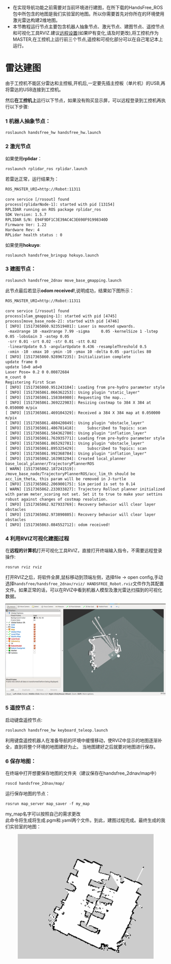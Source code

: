 * 在实现导航功能之前需要对当前环境进行建图，在所下载的HandsFree_ROS包中所包含的地图是我们实验室的地图。所以你需要首先对你所在的环境使用激光雷达构建2维地图。
* 本节教程运行节点主要包含机器人抽象节点、激光节点、建图节点、遥控节点和可视化工具RVIZ.建议[远程设置](/docs/Tutorial/1.2-First-Experiment.html#3-远程设置)(如果IP有变化,请及时更改),将工控机作为MASTER,在工控机上运行前三个节点,遥控和可视化部分可以在自己笔记本上运行。

# 雷达建图 #
由于工控机不能区分雷达和主控板,开机后,一定要先插主控板（单片机）的USB,再将雷达的USB连接到工控机。

然后**在工控机上**运行以下节点，如果没有购买显示屏，可以远程登录到工控机再执行以下步骤:

### 1 机器人抽象节点：

```
roslaunch handsfree_hw handsfree_hw.launch
```

### 2 激光节点  
如果使用**rplidar**：

```
roslaunch rplidar_ros rplidar.launch
```

若雷达正常，运行结果为：

```
ROS_MASTER_URI=http://Robot:11311

core service [/rosout] found
process[rplidarNode-1]: started with pid [13154]
RPLIDAR running on ROS package rplidar_ros
SDK Version: 1.5.7
RPLIDAR S/N: E94F9DF1C3E39AC4C3E698F91998340D
Firmware Ver: 1.22
Hardware Rev: 4
RPLidar health status : 0
```


如果使用**hokuyo**: 

```
roslaunch handsfree_bringup hokuyo.launch
```

### 3 建图节点：

```
roslaunch handsfree_2dnav move_base_gmapping.launch
```

此节点最后若显示**odom received!**,说明成功，结果如下图所示：

```
ROS_MASTER_URI=http://Robot:11311

core service [/rosout] found
process[slam_gmapping-1]: started with pid [4745]
process[move_base_node-2]: started with pid [4746]
[ INFO] [1517365860.923519401]: Laser is mounted upwards.
 -maxUrange 10 -maxUrange 7.99 -sigma     0.05 -kernelSize 1 -lstep 0.05 -lobsGain 3 -astep 0.05
 -srr 0.01 -srt 0.02 -str 0.01 -stt 0.02
 -linearUpdate 0.5 -angularUpdate 0.436 -resampleThreshold 0.5
 -xmin -10 -xmax 10 -ymin -10 -ymax 10 -delta 0.05 -particles 80
[ INFO] [1517365860.928967235]: Initialization complete
update frame 0
update ld=0 ad=0
Laser Pose= 0.2 0 0.00872684
m_count 0
Registering First Scan
[ INFO] [1517365860.951243104]: Loading from pre-hydro parameter style
[ INFO] [1517365861.066362253]: Using plugin "static_layer"
[ INFO] [1517365861.158384980]: Requesting the map...
[ INFO] [1517365861.369222983]: Resizing costmap to 384 X 384 at 0.050000 m/pix
[ INFO] [1517365861.469104329]: Received a 384 X 384 map at 0.050000 m/pix
[ INFO] [1517365861.480420849]: Using plugin "obstacle_layer"
[ INFO] [1517365861.486781418]:     Subscribed to Topics: scan
[ INFO] [1517365861.584362780]: Using plugin "inflation_layer"
[ INFO] [1517365861.763935771]: Loading from pre-hydro parameter style
[ INFO] [1517365861.865292781]: Using plugin "obstacle_layer"
[ INFO] [1517365861.895325429]:     Subscribed to Topics: scan
[ INFO] [1517365861.992368784]: Using plugin "inflation_layer"
[ INFO] [1517365862.163903294]: Created local_planner base_local_planner/TrajectoryPlannerROS
[ WARN] [1517365862.187241519]: /move_base_node/TrajectoryPlannerROS/acc_lim_th should be acc_lim_theta, this param will be removed in J-turtle
[ INFO] [1517365862.206900175]: Sim period is set to 0.14
[ WARN] [1517365862.233033827]: Trajectory Rollout planner initialized with param meter_scoring not set. Set it to true to make your settins robust against changes of costmap resolution.
[ INFO] [1517365862.927933769]: Recovery behavior will clear layer obstacles
[ INFO] [1517365862.973890805]: Recovery behavior will clear layer obstacles
[ INFO] [1517365863.084552712]: odom received!
```

### 4 利用RVIZ可视化建图过程
在**远程的计算机**打开可视化工具RVIZ，直接打开终端输入指令，不需要远程登录操作:

```
rosrun rviz rviz
```

打开RVIZ之后，将软件全屏,鼠标移动到顶端左侧，选择file -> open config,手动选择`handsfree/handsfree_2dnav/rviz/ HANDSFREE_Robot.rviz`文件作为其配置文件。如果正常的话，可以在RVIZ中看到机器人模型及激光雷达扫描到的可视化数据。

![picture](/images/Tutorial/Navigation/2_rviz_display.png?raw=true)

### 5 遥控节点：
启动键盘遥控节点:

```
roslaunch handsfree_hw keyboard_teleop.launch
```

利用键盘遥控机器人在准备导航的环境中缓慢移动，使RVIZ中显示的地图逐渐补全，直到将整个环境的地图建好为止。
当地图建好之后就要对地图进行保存。

### 6 保存地图：
在终端中打开想要保存地图的文件夹（建议保存在handsfree_2dnav/map中）
```
roscd handsfree_2dnav/map/
```

运行保存地图的节点：
```
rosrun map_server map_saver -f my_map
```

my_map名字可以按照自己的需求更改  
此命令将生成将生成.pgm和.yaml两个文件。到此，建图过程完成。最终生成的我们实验室的地图：

<div align=center><img src="/images/Tutorial/Navigation/2_map_203.png"/></div>


